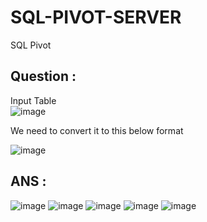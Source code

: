 # SQL-PIVOT-SERVER



SQL Pivot


## Question : 
Input Table  
![image](https://user-images.githubusercontent.com/109715578/216524035-5997227f-f781-4096-b69d-829aabeee796.png)


We need to convert it to this below format

![image](https://user-images.githubusercontent.com/109715578/216524091-4a9edeca-993c-4325-9a1f-731cfa92746a.png)


## ANS :

![image](https://user-images.githubusercontent.com/109715578/216524998-ab439a58-1579-4504-8242-8ecea07beb9b.png)
![image](https://user-images.githubusercontent.com/109715578/216525053-ddb2ddfe-c7ec-48a3-84ac-77d68d0fdce3.png)
![image](https://user-images.githubusercontent.com/109715578/216525120-ff3fefe2-a641-42a7-87f3-1c4c33ccccde.png)
![image](https://user-images.githubusercontent.com/109715578/216525172-175a06f7-1c9f-4457-9e96-b10af83ebf58.png)
![image](https://user-images.githubusercontent.com/109715578/216525223-0003ad4f-f39b-40ab-8d43-3df572a80cc5.png)









 





 

